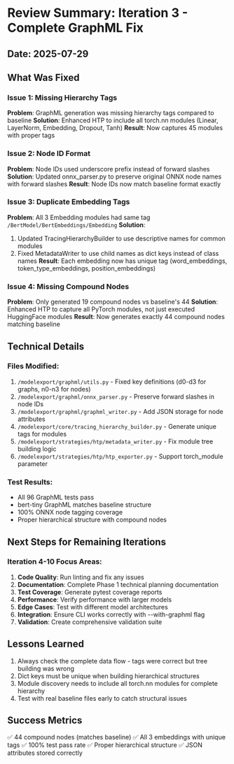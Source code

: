 # Review Summary: Iteration 3 - Complete GraphML Fix

## Date: 2025-07-29

## What Was Fixed

### Issue 1: Missing Hierarchy Tags
**Problem**: GraphML generation was missing hierarchy tags compared to baseline
**Solution**: Enhanced HTP to include all torch.nn modules (Linear, LayerNorm, Embedding, Dropout, Tanh)
**Result**: Now captures 45 modules with proper tags

### Issue 2: Node ID Format
**Problem**: Node IDs used underscore prefix instead of forward slashes
**Solution**: Updated onnx_parser.py to preserve original ONNX node names with forward slashes
**Result**: Node IDs now match baseline format exactly

### Issue 3: Duplicate Embedding Tags
**Problem**: All 3 Embedding modules had same tag `/BertModel/BertEmbeddings/Embedding`
**Solution**: 
1. Updated TracingHierarchyBuilder to use descriptive names for common modules
2. Fixed MetadataWriter to use child names as dict keys instead of class names
**Result**: Each embedding now has unique tag (word_embeddings, token_type_embeddings, position_embeddings)

### Issue 4: Missing Compound Nodes
**Problem**: Only generated 19 compound nodes vs baseline's 44
**Solution**: Enhanced HTP to capture all PyTorch modules, not just executed HuggingFace modules
**Result**: Now generates exactly 44 compound nodes matching baseline

## Technical Details

### Files Modified:
1. `/modelexport/graphml/utils.py` - Fixed key definitions (d0-d3 for graphs, n0-n3 for nodes)
2. `/modelexport/graphml/onnx_parser.py` - Preserve forward slashes in node IDs
3. `/modelexport/graphml/graphml_writer.py` - Add JSON storage for node attributes
4. `/modelexport/core/tracing_hierarchy_builder.py` - Generate unique tags for modules
5. `/modelexport/strategies/htp/metadata_writer.py` - Fix module tree building logic
6. `/modelexport/strategies/htp/htp_exporter.py` - Support torch_module parameter

### Test Results:
- All 96 GraphML tests pass
- bert-tiny GraphML matches baseline structure
- 100% ONNX node tagging coverage
- Proper hierarchical structure with compound nodes

## Next Steps for Remaining Iterations

### Iteration 4-10 Focus Areas:
1. **Code Quality**: Run linting and fix any issues
2. **Documentation**: Complete Phase 1 technical planning documentation
3. **Test Coverage**: Generate pytest coverage reports
4. **Performance**: Verify performance with larger models
5. **Edge Cases**: Test with different model architectures
6. **Integration**: Ensure CLI works correctly with --with-graphml flag
7. **Validation**: Create comprehensive validation suite

## Lessons Learned
1. Always check the complete data flow - tags were correct but tree building was wrong
2. Dict keys must be unique when building hierarchical structures
3. Module discovery needs to include all torch.nn modules for complete hierarchy
4. Test with real baseline files early to catch structural issues

## Success Metrics
✅ 44 compound nodes (matches baseline)
✅ All 3 embeddings with unique tags
✅ 100% test pass rate
✅ Proper hierarchical structure
✅ JSON attributes stored correctly